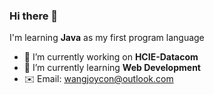 ### Hi there 👋
I'm learning **Java** as my first program language

- 🔭 I’m currently working on **HCIE-Datacom**
- 🌱 I’m currently learning **Web Development**
- ✉️ Email: wangjoycon@outlook.com
